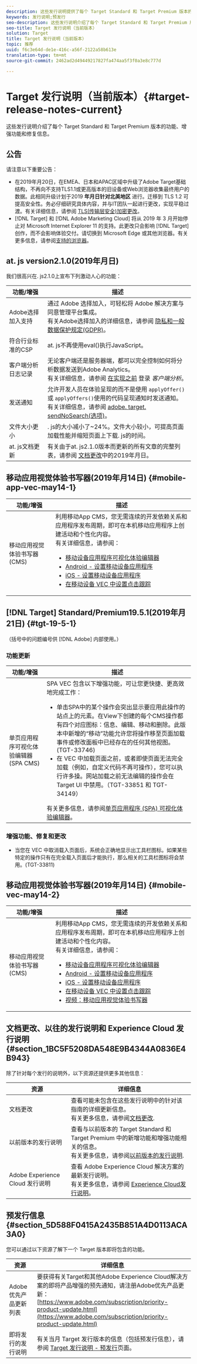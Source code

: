 ```yaml
---
description: 这些发行说明提供了每个 Target Standard 和 Target Premium 版本的功能、增强、修复问题和已知问题等信息。
keywords: 发行说明;预发行
seo-description: 这些发行说明介绍了每个 Target Standard 和 Target Premium 版本的功能、增强功能、修复信息和已知问题。
seo-title: Target 发行说明（当前版本）
solution: Target
title: Target 发行说明（当前版本）
topic: 推荐
uuid: f6c3e64d-de1e-416c-a56f-2122a58b613e
translation-type: tm+mt
source-git-commit: 2462ad2d49449217827fa474aa5f3f0a3e8c777d

---
```



# Target 发行说明（当前版本）{#target-release-notes-current}

这些发行说明介绍了每个 Target Standard 和 Target Premium 版本的功能、增强功能和修复信息。

## 公告

请注意以下重要公告：

* 在2019年月20日，在EMEA、日本和APAC区域中升级了Adobe Target基础结构，不再向不支持TLS1.1或更高版本的旧设备或Web浏览器收集最终用户的数据。此相同升级计划于2019 **年月日针对北美地区** 进行。迁移到 TLS 1.2 可提高安全性。务必仔细研究具体内容，并与IT团队一起进行更改，实现平稳过渡。有关详细信息，请参阅 [TLS(传输层安全)加密更改](/help/c-implementing-target/c-considerations-before-you-implement-target/tls-transport-layer-security-encryption.md)。
* [!DNL Target] 和 [!DNL Adobe Marketing Cloud] 将从 2019 年 3 月开始停止对 Microsoft Internet Explorer 11 的支持。此更改只会影响 [!DNL Target] 创作，而不会影响体验交付。请切换到 Microsoft Edge 或其他浏览器。有关更多信息，请参阅[支持的浏览器](/help/c-implementing-target/c-considerations-before-you-implement-target/supported-browsers.md)。

## at. js version2.1.0(2019年月日)

我们很高兴在. js2.1.0上宣布下列激动人心的功能：

| 功能/增强 | 描述 |
| --- | --- |
| Adobe选择加入支持 | 通过 Adobe 选择加入，可轻松将 Adobe 解决方案与同意管理平台集成。<br>有关Adobe选择加入的详细信息，请参阅 [隐私和一般数据保护规定(GDPR)](/help/c-implementing-target/c-considerations-before-you-implement-target/c-privacy/cmp-privacy-and-general-data-protection-regulation.md)。 |
| 符合行业标准的CSP | at. js不再使用eval()执行JavaScript。 |
| 客户端分析日志记录 | 无论客户端还是服务器端，都可以完全控制如何将分析数据发送到Adobe Analytics。<br>有关详细信息，请参阅 [在实现之前](/help/c-integrating-target-with-mac/a4t/before-implement.md#client-side) 登录 *客户端分析*。 |
| 发送通知 | 允许开发人员在体验呈现的而不是使用 `applyOffer()` 或 `applyOffers()`使用的代码呈现通知时发送通知。<br>有关详细信息，请参阅 [adobe. target. sendNoSearch(选项)](/help/c-implementing-target/c-implementing-target-for-client-side-web/adobe.target.sendnotifications-atjs-21.md)。 |
| 文件大小更小 | . js的大小减小了~24%。文件大小较小，可提高页面加载性能并缩短页面上下载. js的时间。 |
| at. js文档更新 | 有关由于at. js2.1.0版本而更新的所有文章的完整列表，请参阅 [文档更改](/help/r-release-notes/doc-change.md)中的2019年月日。 |

## 移动应用视觉体验书写器(2019年月14日) {#mobile-app-vec-may14-1}

| 功能/增强 | 描述 |
| --- | --- |
| 移动应用视觉体验书写器(CMS) | 利用移动App CMS，您无需连续的开发依赖关系和应用程序发布周期，即可在本机移动应用程序上创建活动和个性化内容。<br>有关详细信息，请参阅：<ul><li>[移动设备应用程序可视化体验编辑器](/help/c-target-mobile-app/c-mobile-visual-experience-composer/mobile-visual-experience-composer.md)</li><li>[Android - 设置移动设备应用程序](/help/c-target-mobile-app/c-mobile-visual-experience-composer/mobile-visual-experience-composer-android.md)</li><li>[iOS - 设置移动设备应用程序](/help/c-target-mobile-app/c-mobile-visual-experience-composer/mobile-visual-experience-composer-ios.md)</li><li>[在移动设备 VEC 中设置点击跟踪](/help/c-target-mobile-app/c-mobile-visual-experience-composer/set-up-click-tracking-in-the-mobile-vec.md)</li></ul> |

## [!DNL Target] Standard/Premium19.5.1(2019年月21日) {#tgt-19-5-1}

（括号中的问题编号供 [!DNL Adobe] 内部使用。）

### 功能更新

| 功能/增强 | 描述 |
| --- | --- |
| 单页应用程序可视化体验编辑器(SPA CMS) | SPA VEC 包含以下增强功能，可让您更快捷、更高效地完成工作：<ul><li>单击SPA中的某个操作会突出显示要应用此操作的站点上的元素。在View下创建的每个CMS操作都有四个对应图标：信息、编辑、移动和删除。此版本中新增的“移动”功能允许您将操作移至页面加载事件或修改面板中已经存在的任何其他视图。(TGT-33746)</li><li>在 VEC 中加载页面之前，或者即使页面无法完全加载（例如，自定义代码不再可操作），您可以执行许多操。网站加载之前无法编辑的操作会在 Target UI 中禁用。（TGT-33851 和 TGT-34149）</li></ul>有关更多信息，请参阅[单页应用程序 (SPA) 可视化体验编辑器](/help/c-experiences/spa-visual-experience-composer.md)。 |

### 增强功能、修复和更改

* 当您在 VEC 中取消载入页面后，系统会正确地显示出工具栏图标。如果某些特定的操作只有在完全载入页面后才能执行，那么相关的工具栏图标将会禁用。(TGT-33811)

## 移动应用视觉体验书写器(2019年月14日) {#mobile-vec-may14-2}

| 功能/增强 | 描述 |
| --- | --- |
| 移动应用视觉体验书写器(CMS) | 利用移动App CMS，您无需连续的开发依赖关系和应用程序发布周期，即可在本机移动应用程序上创建活动和个性化内容。<br>有关详细信息，请参阅：<ul><li>[移动设备应用程序可视化体验编辑器](/help/c-target-mobile-app/c-mobile-visual-experience-composer/mobile-visual-experience-composer.md)</li><li>[Android - 设置移动设备应用程序](/help/c-target-mobile-app/c-mobile-visual-experience-composer/mobile-visual-experience-composer-android.md)</li><li>[iOS - 设置移动设备应用程序](/help/c-target-mobile-app/c-mobile-visual-experience-composer/mobile-visual-experience-composer-ios.md)</li><li>[在移动设备 VEC 中设置点击跟踪](/help/c-target-mobile-app/c-mobile-visual-experience-composer/set-up-click-tracking-in-the-mobile-vec.md)</li><li>[视频：移动应用视觉体验书写器](/help/c-target-mobile-app/c-mobile-visual-experience-composer/mobile-visual-experience-composer.md#video)</li></ul> |

## 文档更改、以往的发行说明和 Experience Cloud 发行说明 {#section_1BC5F5208DA548E9B4344A0836E4B943}

除了针对每个发行的说明外，以下资源还提供更多其他信息：

| 资源 | 详细信息 |
|--- |--- |
| 文档更改 | 查看可能未包含在这些发行说明中的针对该指南的详细更新信息。<br>有关更多信息，请参阅[文档更改](../r-release-notes/doc-change.md#reference_366123CF00994BACBBF9BBDF2C4D840C). |
| 以前版本的发行说明 | 查看与以前版本的 Target Standard 和 Target Premium 中的新增功能和增强功能相关的信息。<br>有关更多信息，请参阅[以前版本的发行说明](../r-release-notes/release-notes-for-previous-releases.md). |
| Adobe Experience Cloud 发行说明 | 查看 Adobe Experience Cloud 解决方案的最新发行说明。<br>有关更多信息，请参阅 [Experience Cloud发行说明](https://marketing.adobe.com/resources/help/en_US/whatsnew/)。 |

## 预发行信息 {#section_5D588F0415A2435B851A4D0113ACA3A0}

您可以通过以下资源了解下一个 Target 版本即将包含的功能。

| 资源 | 详细信息 |
|--- |--- |
| Adobe 优先产品更新列表 | 要获得有关Target和其他Adobe Experience Cloud解决方案的即将产品增强的预先通知，请注册Adobe优先产品更新：<br>[https://www.adobe.com/subscription/priority-product-update.html](https://www.adobe.com/subscription/priority-product-update.html) |
| 即将发行的发行说明 | 有关当月 Target 发行版本的信息（包括预发行信息），请参阅 [ Target 发行说明 - 预发行](/help/r-release-notes/target-release-notes.md)页面。 |